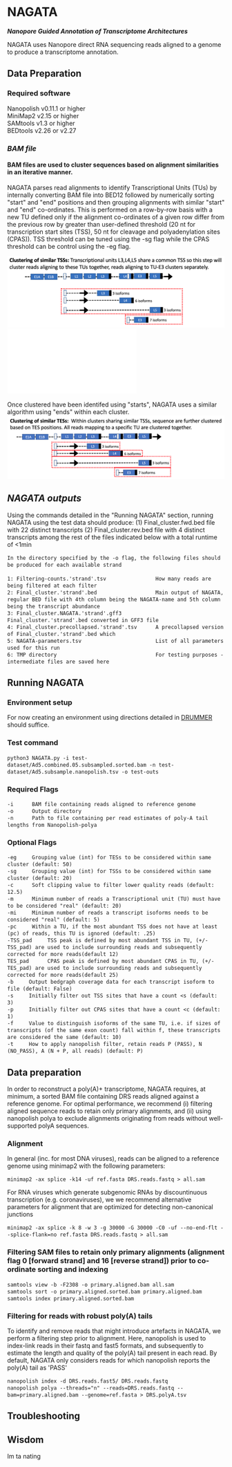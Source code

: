 # NAGATA
***Nanopore Guided Annotation of Transcriptome Architectures***

NAGATA uses Nanopore direct RNA sequencing reads aligned to a genome to produce a transcriptome annotation.
## Data Preparation
### Required software
Nanopolish v0.11.1 or higher\
MiniMap2 v2.15 or higher\
SAMtools v1.3 or higher\
BEDtools v2.26 or v2.27

### ***BAM file***

#### BAM files are used to cluster sequences based on alignment similarities in an iterative manner. 
NAGATA parses read alignments to identify Transcriptional Units (TUs) by internally converting BAM file into BED12 followed by numerically sorting "start" and "end" positions and then grouping alignments with similar "start" and "end" co-ordinates. This is performed on a row-by-row basis with a new TU defined only if the alignment co-ordinates of a given row differ from the previous row by greater than user-defined threshold (20 nt for transcription start sites (TSS), 50 nt for cleavage and polyadenylation sites (CPAS)).  TSS threshold can be tuned using the -sg flag while the CPAS threshold can be control using the -eg flag.

![TSS-example](/modules/TSS-example.png)
![Algorithm example](/modules/Grouping-TSS.pdf)

Once clustered have been identifed using "starts", NAGATA uses a similar algorithm using "ends" within each cluster.
![TES-example](/modules/TES-example.png)

## ***NAGATA outputs***
Using the commands detailed in the "Running NAGATA" section, running NAGATA using the test data should produce:
(1) Final_cluster.fwd.bed file with 22 distinct transcripts
(2) Final_cluster.rev.bed file with 4 distinct transcripts 
among the rest of the files indicated below with a total runtime of <1min

```
In the directory specified by the -o flag, the following files should be produced for each available strand

1: Filtering-counts.'strand'.tsv                How many reads are being filtered at each filter
2: Final_cluster.'strand'.bed                   Main output of NAGATA, regular BED file with 4th column being the NAGATA-name and 5th column being the transcript abundance
3: Final_cluster.NAGATA.'strand'.gff3           Final_cluster.'strand'.bed converted in GFF3 file
4: Final_cluster.precollapsed.'strand'.tsv      A precollapsed version of Final_cluster.'strand'.bed which 
5: NAGATA-parameters.tsv                        List of all parameters used for this run
6: TMP directory                                For testing purposes - intermediate files are saved here
```

## Running NAGATA
### Environment setup
For now creating an environment using directions detailed in [DRUMMER](https://github.com/DepledgeLab/DRUMMER) should suffice. 

### Test command
```
python3 NAGATA.py -i test-dataset/Ad5.combined.05.subsampled.sorted.bam -n test-dataset/Ad5.subsample.nanopolish.tsv -o test-outs

```
### Required Flags
```
-i      BAM file containing reads aligned to reference genome
-o      Output directory 
-n      Path to file containing per read estimates of poly-A tail lengths from Nanopolish-polya
```
### Optional Flags
```
-eg     Grouping value (int) for TESs to be considered within same cluster (default: 50)
-sg     Grouping value (int) for TSSs to be considered within same cluster (default: 20)
-c      Soft clipping value to filter lower quality reads (default: 12.5)
-m      Minimum number of reads a Transcriptional unit (TU) must have to be considered "real" (default: 20)
-mi     Minimum number of reads a transcript isoforms needs to be considered "real" (default: 5)
-pc     Within a TU, if the most abundant TSS does not have at least (pc) of reads, this TU is ignored (default: .25)
-TSS_pad     TSS peak is defined by most abundant TSS in TU, (+/- TSS_pad) are used to include surrounding reads and subsequently corrected for more reads(default 12)
TES_pad      CPAS peak is defined by most abundant CPAS in TU, (+/- TES_pad) are used to include surrounding reads and subsequently corrected for more reads(default 25)
-b     Output bedgraph coverage data for each transcript isoform to file (default: False) 
-s     Initially filter out TSS sites that have a count <s (default: 3)
-p     Initially filter out CPAS sites that have a count <c (default: 1)
-f     Value to distinguish isoforms of the same TU, i.e. if sizes of transcripts (of the same exon count) fall within f, these transcripts are considered the same (default: 10)
-t     How to apply nanopolish filter, retain reads P (PASS), N (NO_PASS), A (N + P, all reads) (default: P)
```


## Data preparation
In order to reconstruct a poly(A)+ transcriptome, NAGATA requires, at minimum, a sorted BAM file containing DRS reads aligned against a reference genome. For optimal performance, we recommend (i) filtering aligned sequence reads to retain only primary alignments, and (ii) using nanopolish polya to exclude alignments originating from reads without well-supported polyA sequences.

### Alignment
In general (inc. for most DNA viruses), reads can be aligned to a reference genome using minimap2 with the following parameters:
```
minimap2 -ax splice -k14 -uf ref.fasta DRS.reads.fastq > all.sam
```
For RNA viruses which generate subgenomic RNAs by discountinuous transcription (e.g. coronaviruses), we  we recommend alternative parameters for alignment that are optimized for detecting non-canonical junctions
```
minimap2 -ax splice -k 8 -w 3 -g 30000 -G 30000 -C0 -uf --no-end-flt --splice-flank=no ref.fasta DRS.reads.fastq > all.sam
```

### Filtering SAM files to retain only primary alignments (alignment flag 0 [forward strand] and 16 [reverse strand]) prior to co-ordinate sorting and indexing
```
samtools view -b -F2308 -o primary.aligned.bam all.sam
samtools sort -o primary.aligned.sorted.bam primary.aligned.bam
samtools index primary.aligned.sorted.bam
```

### Filtering for reads with robust poly(A) tails
To identify and remove reads that might introduce artefacts in NAGATA, we perform a filtering step prior to alignment. Here, nanopolish is used to index-link reads in their fastq and fast5 formats, and subsequently to estimate the length and quality of the poly(A) tail present in each read. By default, NAGATA only considers reads for which nanopolish reports the poly(A) tail as 'PASS'
```
nanopolish index -d DRS.reads.fast5/ DRS.reads.fastq
nanopolish polya --threads="n" --reads=DRS.reads.fastq --bam=primary.aligned.bam --genome=ref.fasta > DRS.polyA.tsv
```

## Troubleshooting







## Wisdom
Im ta nating
